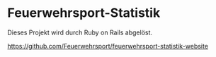 # Feuerwehrsport-Statistik

Dieses Projekt wird durch Ruby on Rails abgelöst. 

https://github.com/Feuerwehrsport/feuerwehrsport-statistik-website
